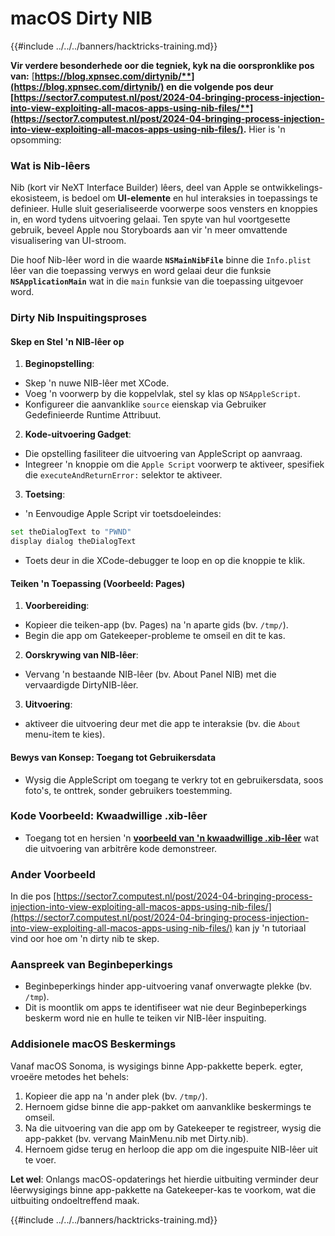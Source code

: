 # macOS Dirty NIB

{{#include ../../../banners/hacktricks-training.md}}

**Vir verdere besonderhede oor die tegniek, kyk na die oorspronklike pos van:** [**https://blog.xpnsec.com/dirtynib/**](https://blog.xpnsec.com/dirtynib/) en die volgende pos deur [**https://sector7.computest.nl/post/2024-04-bringing-process-injection-into-view-exploiting-all-macos-apps-using-nib-files/**](https://sector7.computest.nl/post/2024-04-bringing-process-injection-into-view-exploiting-all-macos-apps-using-nib-files/)**.** Hier is 'n opsomming:

### Wat is Nib-lêers

Nib (kort vir NeXT Interface Builder) lêers, deel van Apple se ontwikkelings-ekosisteem, is bedoel om **UI-elemente** en hul interaksies in toepassings te definieer. Hulle sluit geserialiseerde voorwerpe soos vensters en knoppies in, en word tydens uitvoering gelaai. Ten spyte van hul voortgesette gebruik, beveel Apple nou Storyboards aan vir 'n meer omvattende visualisering van UI-stroom.

Die hoof Nib-lêer word in die waarde **`NSMainNibFile`** binne die `Info.plist` lêer van die toepassing verwys en word gelaai deur die funksie **`NSApplicationMain`** wat in die `main` funksie van die toepassing uitgevoer word.

### Dirty Nib Inspuitingsproses

#### Skep en Stel 'n NIB-lêer op

1. **Beginopstelling**:
- Skep 'n nuwe NIB-lêer met XCode.
- Voeg 'n voorwerp by die koppelvlak, stel sy klas op `NSAppleScript`.
- Konfigureer die aanvanklike `source` eienskap via Gebruiker Gedefinieerde Runtime Attribuut.
2. **Kode-uitvoering Gadget**:
- Die opstelling fasiliteer die uitvoering van AppleScript op aanvraag.
- Integreer 'n knoppie om die `Apple Script` voorwerp te aktiveer, spesifiek die `executeAndReturnError:` selektor te aktiveer.
3. **Toetsing**:

- 'n Eenvoudige Apple Script vir toetsdoeleindes:

```bash
set theDialogText to "PWND"
display dialog theDialogText
```

- Toets deur in die XCode-debugger te loop en op die knoppie te klik.

#### Teiken 'n Toepassing (Voorbeeld: Pages)

1. **Voorbereiding**:
- Kopieer die teiken-app (bv. Pages) na 'n aparte gids (bv. `/tmp/`).
- Begin die app om Gatekeeper-probleme te omseil en dit te kas.
2. **Oorskrywing van NIB-lêer**:
- Vervang 'n bestaande NIB-lêer (bv. About Panel NIB) met die vervaardigde DirtyNIB-lêer.
3. **Uitvoering**:
- aktiveer die uitvoering deur met die app te interaksie (bv. die `About` menu-item te kies).

#### Bewys van Konsep: Toegang tot Gebruikersdata

- Wysig die AppleScript om toegang te verkry tot en gebruikersdata, soos foto's, te onttrek, sonder gebruikers toestemming.

### Kode Voorbeeld: Kwaadwillige .xib-lêer

- Toegang tot en hersien 'n [**voorbeeld van 'n kwaadwillige .xib-lêer**](https://gist.github.com/xpn/16bfbe5a3f64fedfcc1822d0562636b4) wat die uitvoering van arbitrêre kode demonstreer.

### Ander Voorbeeld

In die pos [https://sector7.computest.nl/post/2024-04-bringing-process-injection-into-view-exploiting-all-macos-apps-using-nib-files/](https://sector7.computest.nl/post/2024-04-bringing-process-injection-into-view-exploiting-all-macos-apps-using-nib-files/) kan jy 'n tutoriaal vind oor hoe om 'n dirty nib te skep.&#x20;

### Aanspreek van Beginbeperkings

- Beginbeperkings hinder app-uitvoering vanaf onverwagte plekke (bv. `/tmp`).
- Dit is moontlik om apps te identifiseer wat nie deur Beginbeperkings beskerm word nie en hulle te teiken vir NIB-lêer inspuiting.

### Addisionele macOS Beskermings

Vanaf macOS Sonoma, is wysigings binne App-pakkette beperk. egter, vroeëre metodes het behels:

1. Kopieer die app na 'n ander plek (bv. `/tmp/`).
2. Hernoem gidse binne die app-pakket om aanvanklike beskermings te omseil.
3. Na die uitvoering van die app om by Gatekeeper te registreer, wysig die app-pakket (bv. vervang MainMenu.nib met Dirty.nib).
4. Hernoem gidse terug en herloop die app om die ingespuite NIB-lêer uit te voer.

**Let wel**: Onlangs macOS-opdaterings het hierdie uitbuiting verminder deur lêerwysigings binne app-pakkette na Gatekeeper-kas te voorkom, wat die uitbuiting ondoeltreffend maak.

{{#include ../../../banners/hacktricks-training.md}}
